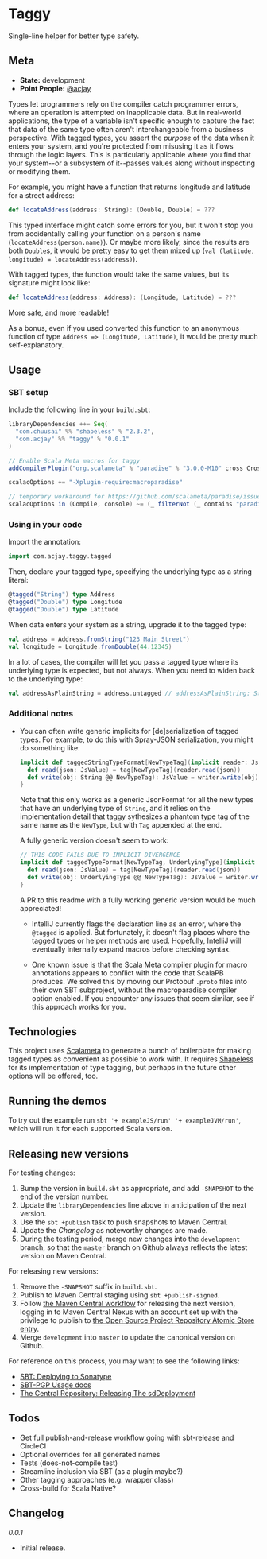 # Taggy

Single-line helper for better type safety.

## Meta

* __State:__ development
* __Point People:__ [@acjay](https://github.com/acjay)

Types let programmers rely on the compiler catch programmer errors, where an operation is attempted on inapplicable data. But in real-world applications, the type of a variable isn't specific enough to capture the fact that data of the same type often aren't interchangeable from a business perspective. With tagged types, you assert the _purpose_ of the data when it enters your system, and you're protected from misusing it as it flows through the logic layers. This is particularly applicable where you find that your system--or a subsystem of it--passes values along without inspecting or modifying them.

For example, you might have a function that returns longitude and latitude for a street address:

```scala
def locateAddress(address: String): (Double, Double) = ???
```

This typed interface might catch some errors for you, but it won't stop you from accidentally calling your function on a person's name (`locateAddress(person.name)`). Or maybe more likely, since the results are both `Double`s, it would be pretty easy to get them mixed up (`val (latitude, longitude) = locateAddress(address)`).

With tagged types, the function would take the same values, but its signature might look like:

```scala
def locateAddress(address: Address): (Longitude, Latitude) = ???
```

More safe, and more readable!

As a bonus, even if you used converted this function to an anonymous function of type `Address => (Longitude, Latitude)`, it would be pretty much self-explanatory. 

## Usage

### SBT setup

Include the following line in your `build.sbt`:

```sbt
libraryDependencies ++= Seq(
  "com.chuusai" %% "shapeless" % "2.3.2",
  "com.acjay" %% "taggy" % "0.0.1"
)

// Enable Scala Meta macros for taggy
addCompilerPlugin("org.scalameta" % "paradise" % "3.0.0-M10" cross CrossVersion.full)

scalacOptions += "-Xplugin-require:macroparadise"

// temporary workaround for https://github.com/scalameta/paradise/issues/10
scalacOptions in (Compile, console) ~= (_ filterNot (_ contains "paradise"))
```

### Using in your code

Import the annotation:

```scala
import com.acjay.taggy.tagged
```

Then, declare your tagged type, specifying the underlying type as a string literal:

```scala
@tagged("String") type Address
@tagged("Double") type Longitude
@tagged("Double") type Latitude
```

When data enters your system as a string, upgrade it to the tagged type:

```scala
val address = Address.fromString("123 Main Street")
val longitude = Longitude.fromDouble(44.12345)
``` 

In a lot of cases, the compiler will let you pass a tagged type where its underlying type is expected, but not always. When you need to widen back to the underlying type:

```scala
val addressAsPlainString = address.untagged // addressAsPlainString: String
```

### Additional notes

- You can often write generic implicits for [de]serialization of tagged types. For example, to do this with Spray-JSON serialization, you might do something like:

  ```scala
  implicit def taggedStringTypeFormat[NewTypeTag](implicit reader: JsonReader[String], writer: JsonWriter[String]): JsonFormat[String @@ NewTypeTag] = new JsonFormat[String @@ NewTypeTag] {
    def read(json: JsValue) = tag[NewTypeTag](reader.read(json))
    def write(obj: String @@ NewTypeTag): JsValue = writer.write(obj)
  }
  ```

  Note that this only works as a generic JsonFormat for all the new types that have an underlying type of `String`, and it relies on the implementation detail that taggy sythesizes a phantom type tag of the same name as the `NewType`, but with `Tag` appended at the end.

  A fully generic version doesn't seem to work:

  ```scala
  // THIS CODE FAILS DUE TO IMPLICIT DIVERGENCE
  implicit def taggedTypeFormat[NewTypeTag, UnderlyingType](implicit reader: JsonReader[UnderlyingType], writer: JsonWriter[UnderlyingType]): JsonFormat[UnderlyingType @@ NewTypeTag] = new JsonFormat[UnderlyingType @@ NewTypeTag] {
    def read(json: JsValue) = tag[NewTypeTag](reader.read(json))
    def write(obj: UnderlyingType @@ NewTypeTag): JsValue = writer.write(obj)
  }
  ```

  A PR to this readme with a fully working generic version would be much appreciated!

  - IntelliJ currently flags the declaration line as an error, where the `@tagged` is applied. But fortunately, it doesn't flag places where the tagged types or helper methods are used. Hopefully, IntelliJ will eventually internally expand macros before checking syntax.

  - One known issue is that the Scala Meta compiler plugin for macro annotations appears to conflict with the code that ScalaPB produces. We solved this by moving our Protobuf `.proto` files into their own SBT subproject, without the macroparadise compiler option enabled. If you encounter any issues that seem similar, see if this approach works for you.

## Technologies

This project uses [Scalameta](http://scalameta.org/) to generate a bunch of boilerplate for making tagged types as convenient as possible to work with. It requires [Shapeless](https://github.com/milessabin/shapeless/) for its implementation of type tagging, but perhaps in the future other options will be offered, too.

## Running the demos

To try out the example run `sbt '+ exampleJS/run' '+ exampleJVM/run'`, which will run it for each supported Scala version.

## Releasing new versions
   
For testing changes:

1. Bump the version in `build.sbt` as appropriate, and add `-SNAPSHOT` to the end of the version number.
2. Update the `libraryDependencies` line above in anticipation of the next version.
3. Use the `sbt +publish` task to push snapshots to Maven Central.
4. Update the *Changelog* as noteworthy changes are made.
5. During the testing period, merge new changes into the `development` branch, so that the `master` branch on Github always reflects the latest version on Maven Central. 

For releasing new versions:
 
1. Remove the `-SNAPSHOT` suffix in `build.sbt`.
2. Publish to Maven Central staging using `sbt +publish-signed`.
3. Follow [the Maven Central workflow](http://central.sonatype.org/pages/releasing-the-deployment.html) for releasing the next version, logging in to Maven Central Nexus with an account set up with the privilege to publish to [the Open Source Project Repository Atomic Store entry](https://issues.sonatype.org/browse/OSSRH-20964). 
4. Merge `development` into `master` to update the canonical version on Github.
  
For reference on this process, you may want to see the following links:
 
- [SBT: Deploying to Sonatype](http://www.scala-sbt.org/0.13/docs/Using-Sonatype.html)
- [SBT-PGP Usage docs](http://www.scala-sbt.org/sbt-pgp/usage.html)
- [The Central Repository: Releasing The sdDeployment](http://central.sonatype.org/pages/releasing-the-deployment.html)
  
## Todos

- Get full publish-and-release workflow going with sbt-release and CircleCI
- Optional overrides for all generated names
- Tests (does-not-compile test)
- Streamline inclusion via SBT (as a plugin maybe?)
- Other tagging approaches (e.g. wrapper class)
- Cross-build for Scala Native?
  
## Changelog

*0.0.1*
- Initial release.
